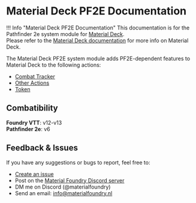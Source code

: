 # Material Deck PF2E Documentation

!!! Info "Material Deck PF2E Documentation"
    This documentation is for the Pathfinder 2e system module for [Material Deck](https://foundryvtt.com/packages/materialdeck-premium).<br>
    Please refer to the [Material Deck documentation](https://materialfoundry.github.io/MaterialDeck/) for more info on Material Deck.

The Material Deck PF2E system module adds PF2E-dependent features to Material Deck to the following actions:

* [Combat Tracker](./actions/combatTracker.md)
* [Other Actions](./actions/otherActions.md)
* [Token](./actions/token.md)


## Combatibility

<b>Foundry VTT</b>: v12-v13<br>
<b>Pathfinder 2e</b>: v6

## Feedback & Issues
If you have any suggestions or bugs to report, feel free to:

* [Create an issue](https://github.com/MaterialFoundry/MaterialDeck_DnD5e/issues)
* Post on the [Material Foundry Discord server](https://discord.gg/3hd4G6TkmA)
* DM me on Discord (@materialfoundry)
* Send an email: info@materialfoundry.nl